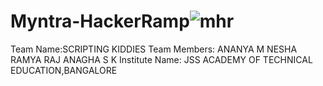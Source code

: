 # Myntra-HackerRamp![mhr](https://github.com/user-attachments/assets/1d7d69d3-13c9-4746-8d86-0114b530b57a)
Team Name:SCRIPTING KIDDIES
Team Members: ANANYA M
              NESHA RAMYA RAJ
              ANAGHA S K
Institute Name: JSS ACADEMY OF TECHNICAL EDUCATION,BANGALORE
